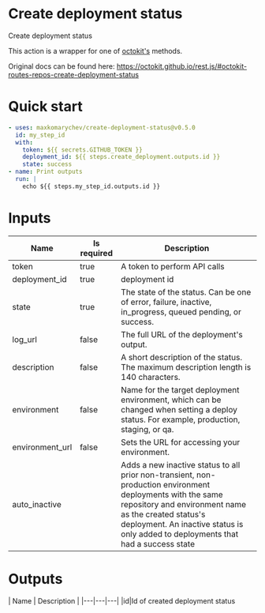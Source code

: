 # Create deployment status

Create deployment status

This action is a wrapper for one of [octokit's](https://octokit.github.io/rest.js) methods.

Original docs can be found here: https://octokit.github.io/rest.js/#octokit-routes-repos-create-deployment-status

# Quick start

```yaml
- uses: maxkomarychev/create-deployment-status@v0.5.0
  id: my_step_id
  with:
    token: ${{ secrets.GITHUB_TOKEN }}
    deployment_id: ${{ steps.create_deployment.outputs.id }}
    state: success
- name: Print outputs
  run: |
    echo ${{ steps.my_step_id.outputs.id }}
```


# Inputs

| Name | Is required | Description |
|---|---|---|
|token|true|A token to perform API calls
|deployment_id|true|deployment id
|state|true|The state of the status. Can be one of error, failure, inactive, in_progress, queued pending, or success.
|log_url|false|The full URL of the deployment's output.
|description|false|A short description of the status. The maximum description length is 140 characters.
|environment|false|Name for the target deployment environment, which can be changed when setting a deploy status. For example, production, staging, or qa.
|environment_url|false|Sets the URL for accessing your environment.
|auto_inactive||Adds a new inactive status to all prior non-transient, non-production environment deployments with the same repository and environment name as the created status's deployment. An inactive status is only added to deployments that had a success state

# Outputs

| Name | Description |
|---|---|---|
|id|Id of created deployment status

